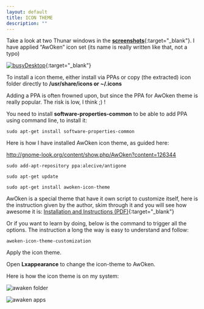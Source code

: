 ```yaml
---
layout: default
title: ICON THEME
description: ""
---
```


Take a look at two Thunar windows in the [**screenshots**]({{site.baseurl}}/screenshots.html){:target="_blank"}. I have applied “AwOken” icon set (its name is really written like that, not a typo)

[![busyDesktop]({{site.baseurl}}/images/busyDesktop.png)]({{site.baseurl}}/images/busyDesktop.png){:target="_blank"}

To install a icon theme, either install via PPAs or copy (the extracted) icon folder directly to **/usr/share/icons or ~/.icons**

Adding a PPA is often frowned upon, but since the PPA for AwOken theme is really popular. The risk is low, I think ;) !

You need to install **software-properties-common** to be able to add PPA using command line, to install it:
```
sudo apt-get install software-properties-common
```
Here is how I have installed AwOken icon theme, as guided here:

http://gnome-look.org/content/show.php/AwOken?content=126344

```
sudo add-apt-repository ppa:alecive/antigone
```
```
sudo apt-get update
```
```
sudo apt-get install awoken-icon-theme
```

AwOken is a special theme that have it own script to customize itself, here is the instruction given by the author, skim through it and you will see how awesome it is: [Installation and Instructions (PDF)]({{site.baseurl}}/assets/Installation_and_Instructions.pdf){:target="_blank"}

Or if you want to learn by doing, below is the command to trigger all the options. The instruction a long the way is easy to understand and follow:
```
awoken-icon-theme-customization
```
Apply the icon theme.

Open **Lxappearance** to change the icon-theme to AwOken.

Here is how the icon theme is on my system:

![awaken folder]({{site.baseurl}}/images/awokenfolder.png)

![awaken apps]({{site.baseurl}}/images/awokenapplications.png)
